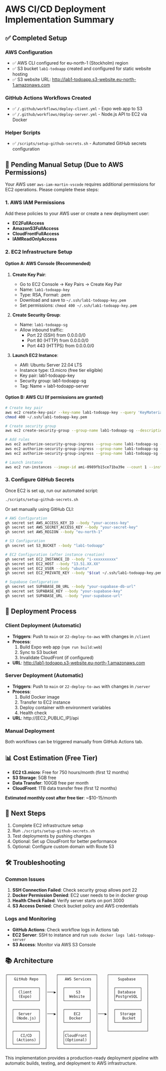# AWS CI/CD Deployment Implementation Summary

## ✅ Completed Setup

### AWS Configuration
- ✅ AWS CLI configured for eu-north-1 (Stockholm) region
- ✅ S3 bucket `lab1-todoapp` created and configured for static website hosting
- ✅ S3 website URL: http://lab1-todoapp.s3-website.eu-north-1.amazonaws.com

### GitHub Actions Workflows Created
- ✅ `/.github/workflows/deploy-client.yml` - Expo web app to S3
- ✅ `/.github/workflows/deploy-server.yml` - Node.js API to EC2 via Docker

### Helper Scripts
- ✅ `/scripts/setup-github-secrets.sh` - Automated GitHub secrets configuration

## 🚧 Pending Manual Setup (Due to AWS Permissions)

Your AWS user `aws-iam-martin-vscode` requires additional permissions for EC2 operations. Please complete these steps:

### 1. AWS IAM Permissions
Add these policies to your AWS user or create a new deployment user:
- **EC2FullAccess**
- **AmazonS3FullAccess**
- **CloudFrontFullAccess**
- **IAMReadOnlyAccess**

### 2. EC2 Infrastructure Setup

#### Option A: AWS Console (Recommended)
1. **Create Key Pair**:
   - Go to EC2 Console → Key Pairs → Create Key Pair
   - Name: `lab1-todoapp-key`
   - Type: RSA, Format: .pem
   - Download and save to `~/.ssh/lab1-todoapp-key.pem`
   - Set permissions: `chmod 400 ~/.ssh/lab1-todoapp-key.pem`

2. **Create Security Group**:
   - Name: `lab1-todoapp-sg`
   - Allow inbound traffic:
     - Port 22 (SSH) from 0.0.0.0/0
     - Port 80 (HTTP) from 0.0.0.0/0
     - Port 443 (HTTPS) from 0.0.0.0/0

3. **Launch EC2 Instance**:
   - AMI: Ubuntu Server 22.04 LTS
   - Instance type: t3.micro (free tier eligible)
   - Key pair: lab1-todoapp-key
   - Security group: lab1-todoapp-sg
   - Tag: Name = lab1-todoapp-server

#### Option B: AWS CLI (If permissions are granted)
```bash
# Create key pair
aws ec2 create-key-pair --key-name lab1-todoapp-key --query 'KeyMaterial' --output text > ~/.ssh/lab1-todoapp-key.pem
chmod 400 ~/.ssh/lab1-todoapp-key.pem

# Create security group
aws ec2 create-security-group --group-name lab1-todoapp-sg --description "Security group for lab1-todoapp"

# Add rules
aws ec2 authorize-security-group-ingress --group-name lab1-todoapp-sg --protocol tcp --port 22 --cidr 0.0.0.0/0
aws ec2 authorize-security-group-ingress --group-name lab1-todoapp-sg --protocol tcp --port 80 --cidr 0.0.0.0/0
aws ec2 authorize-security-group-ingress --group-name lab1-todoapp-sg --protocol tcp --port 443 --cidr 0.0.0.0/0

# Launch instance
aws ec2 run-instances --image-id ami-0989fb15ce71ba39e --count 1 --instance-type t3.micro --key-name lab1-todoapp-key --security-groups lab1-todoapp-sg --tag-specifications 'ResourceType=instance,Tags=[{Key=Name,Value=lab1-todoapp-server}]'
```

### 3. Configure GitHub Secrets

Once EC2 is set up, run our automated script:
```bash
./scripts/setup-github-secrets.sh
```

Or set manually using GitHub CLI:
```bash
# AWS Configuration
gh secret set AWS_ACCESS_KEY_ID --body "your-access-key"
gh secret set AWS_SECRET_ACCESS_KEY --body "your-secret-key"
gh secret set AWS_REGION --body "eu-north-1"

# S3 Configuration
gh secret set S3_BUCKET --body "lab1-todoapp"

# EC2 Configuration (after instance creation)
gh secret set EC2_INSTANCE_ID --body "i-xxxxxxxxxx"
gh secret set EC2_HOST --body "13.51.XX.XX"
gh secret set EC2_USER --body "ubuntu"
gh secret set EC2_PRIVATE_KEY --body "$(cat ~/.ssh/lab1-todoapp-key.pem)"

# Supabase Configuration
gh secret set SUPABASE_DB_URL --body "your-supabase-db-url"
gh secret set SUPABASE_KEY --body "your-supabase-key"
gh secret set SUPABASE_URL --body "your-supabase-url"
```

## 🚀 Deployment Process

### Client Deployment (Automatic)
- **Triggers**: Push to `main` or `22-deploy-to-aws` with changes in `/client`
- **Process**: 
  1. Build Expo web app (`npm run build:web`)
  2. Sync to S3 bucket
  3. Invalidate CloudFront (if configured)
- **URL**: http://lab1-todoapp.s3-website.eu-north-1.amazonaws.com

### Server Deployment (Automatic)
- **Triggers**: Push to `main` or `22-deploy-to-aws` with changes in `/server`
- **Process**:
  1. Build Docker image
  2. Transfer to EC2 instance
  3. Deploy container with environment variables
  4. Health check
- **URL**: http://[EC2_PUBLIC_IP]/api

### Manual Deployment
Both workflows can be triggered manually from GitHub Actions tab.

## 📊 Cost Estimation (Free Tier)

- **EC2 t3.micro**: Free for 750 hours/month (first 12 months)
- **S3 Storage**: 5GB free
- **Data Transfer**: 100GB free per month
- **CloudFront**: 1TB data transfer free (first 12 months)

**Estimated monthly cost after free tier**: ~$10-15/month

## 🔄 Next Steps

1. Complete EC2 infrastructure setup
2. Run `./scripts/setup-github-secrets.sh`
3. Test deployments by pushing changes
4. Optional: Set up CloudFront for better performance
5. Optional: Configure custom domain with Route 53

## 🛠️ Troubleshooting

### Common Issues
1. **SSH Connection Failed**: Check security group allows port 22
2. **Docker Permission Denied**: EC2 user needs to be in docker group
3. **Health Check Failed**: Verify server starts on port 3000
4. **S3 Access Denied**: Check bucket policy and AWS credentials

### Logs and Monitoring
- **GitHub Actions**: Check workflow logs in Actions tab
- **EC2 Server**: SSH to instance and run `sudo docker logs lab1-todoapp-server`
- **S3 Access**: Monitor via AWS S3 Console

## 📚 Architecture

```
┌─────────────────┐    ┌─────────────────┐    ┌─────────────────┐
│   GitHub Repo   │    │   AWS Services  │    │    Supabase     │
│                 │    │                 │    │                 │
│  ┌───────────┐  │    │  ┌───────────┐  │    │  ┌───────────┐  │
│  │  Client   │  │───▶│  │     S3    │  │    │  │ Database  │  │
│  │  (Expo)   │  │    │  │  Website  │  │    │  │PostgreSQL │  │
│  └───────────┘  │    │  └───────────┘  │    │  └───────────┘  │
│                 │    │                 │    │                 │
│  ┌───────────┐  │    │  ┌───────────┐  │    │  ┌───────────┐  │
│  │  Server   │  │───▶│  │    EC2    │  │───▶│  │  Storage  │  │
│  │ (Node.js) │  │    │  │  Docker   │  │    │  │   Bucket  │  │
│  └───────────┘  │    │  └───────────┘  │    │  └───────────┘  │
│                 │    │                 │    │                 │
│  ┌───────────┐  │    │  ┌───────────┐  │    └─────────────────┘
│  │   CI/CD   │  │    │  │CloudFront │  │
│  │ (Actions) │  │    │  │(Optional) │  │
│  └───────────┘  │    │  └───────────┘  │
└─────────────────┘    └─────────────────┘
```

This implementation provides a production-ready deployment pipeline with automatic builds, testing, and deployment to AWS infrastructure.
